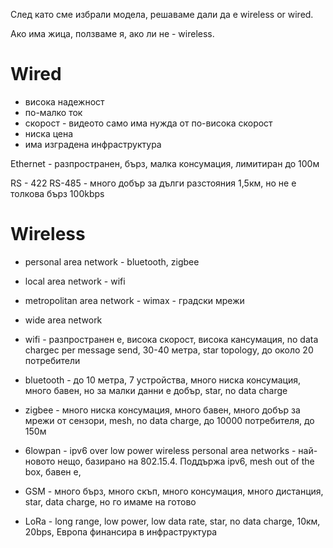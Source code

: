 След като сме избрали модела, решаваме дали да е wireless or wired. 

Ако има жица, ползваме я, ако ли не - wireless.

# Wired 
- висока надежност
- по-малко ток
- скорост - видеото само има нужда от по-висока скорост
- ниска цена 
- има изградена инфраструктура

Ethernet - разпространен, бърз, малка консумация, лимитиран до 100м

RS - 422
RS-485 - много добър за дълги разстояния 1,5км, но не е толкова бърз 100kbps

# Wireless
- personal area network - bluetooth, zigbee
- local area network - wifi
- metropolitan area network - wimax - градски мрежи
- wide area network

- wifi - разпространен е, висока скорост, висока кансумация, no data chargeс per message send, 30-40 метра, star topology, до около 20 потребители

- bluetooth - до 10 метра, 7 устройства, много ниска консумация, много бавен, но за малки данни е добър, star, no data charge

- zigbee - много ниска консумация, много бавен, много добър за мрежи от сензори, mesh, no data charge, до 10000 потребителя, до 150м

- 6lowpan - ipv6 over low power wireless personal area networks - най-новото нещо, базирано на 802.15.4. Поддържа ipv6, mesh out of the box, бавен е, 

- GSM - много бърз, много скъп, много консумация, много дистанция, star, data charge, но го имаме на готово

- LoRa - long range, low power, low data rate, star, no data charge, 10км, 20bps, Европа финансира в инфраструктура
